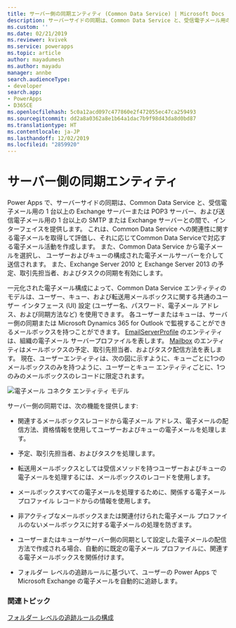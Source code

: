 ```yaml
---
title: サーバー側の同期エンティティ (Common Data Service) | Microsoft Docs
description: サーバーサイドの同期は、Common Data Service と、受信電子メール用の 1 台以上の Exchange サーバーまたは POP3 サーバーの間、および送信電子メール用の 1 台以上の SMTP または Exchange サーバーの間のインターフェイスを提供します。
ms.custom: ''
ms.date: 02/21/2019
ms.reviewer: kvivek
ms.service: powerapps
ms.topic: article
author: mayadumesh
ms.author: mayadu
manager: annbe
search.audienceType:
- developer
search.app:
- PowerApps
- D365CE
ms.openlocfilehash: 5c0a12acd097c477860e2f472055ec47ca259493
ms.sourcegitcommit: dd2a8a0362a8e1b64a1dac7b9f98d43da8d0bd87
ms.translationtype: HT
ms.contentlocale: ja-JP
ms.lasthandoff: 12/02/2019
ms.locfileid: "2859920"
---
```

# <a name="server-side-synchronization-entities"></a>サーバー側の同期エンティティ

Power Apps で、サーバーサイドの同期は、Common Data Service と、受信電子メール用の 1 台以上の Exchange サーバーまたは POP3 サーバー、および送信電子メール用の 1 台以上の SMTP または Exchange サーバーとの間で、インターフェイスを提供します。 これは、Common Data Service への関連性に関する電子メールを取得して評価し、それに応じてCommon Data Serviceで対応する電子メール活動を作成します。 また、Common Data Service から電子メールを選択し、 ユーザーおよびキューの構成された電子メールサーバーを介して送信されます。 また、Exchange Server 2010 と Exchange Server 2013 の予定、取引先担当者、およびタスクの同期を有効にします。  
  
 一元化された電子メール構成によって、Common Data Service エンティティのモデルは、ユーザー、キュー、および転送用メールボックスに関する共通のユーザー インタフェース (UI) 設定 (ユーザー名、パスワード、電子メール アドレス、および同期方法など) を使用できます。 各ユーザーまたはキューは、サーバー側の同期または Microsoft Dynamics 365 for Outlook で監視することができるメールボックスを持つことができます。 [EmailServerProfile](/powerapps/developer/common-data-service/reference/entities/emailserverprofile) のエンティティは、組織の電子メール サーバープロファイルを表します。 [Mailbox](/powerapps/developer/common-data-service/reference/entities/mailbox) のエンティティはメールボックスの予定、取引先担当者、およびタスク配信方法を表します。 現在、ユーザーエンティティは、次の図に示すように、キューごとに1つのメールボックスのみを持つように、ユーザーとキュー エンティティごとに、1つのみのメールボックスのレコードに限定されます。  
  
 ![電子メール コネクタ エンティティ モデル](media/email-connector-entity-model.png "電子メール コネクタ エンティティ モデル")  
  
 サーバー側の同期では、次の機能を提供します:  
  
- 関連するメールボックスレコードから電子メール アドレス、電子メールの配信方法、資格情報を使用してユーザーおよびキューの電子メールを処理します。  
  
- 予定、取引先担当者、およびタスクを処理します。  
  
- 転送用メールボックスとしては受信メソッドを持つユーザーおよびキューの電子メールを処理するには、メールボックスのレコードを使用します。  
  
- メールボックスすべての電子メールを処理するために、関係する電子メール プロファイル レコードからの情報を使用します。  
  
- 非アクティブなメールボックスまたは関連付けられた電子メール プロファイルのないメールボックスに対する電子メールの処理を防ぎます。  
  
- ユーザーまたはキューがサーバー側の同期として設定した電子メールの配信方法で作成される場合、自動的に既定の電子メール プロファイルに、関連する電子メールボックスを関係付けます。  
  
- フォルダー レベルの追跡ルールに基づいて、ユーザーの Power Apps で Microsoft Exchange の電子メールを自動的に追跡します。  
  
### <a name="related-topics"></a>関連トピック  
 [フォルダー レベルの追跡ルールの構成](configure-exchange-folder-level-tracking-rules.md) 